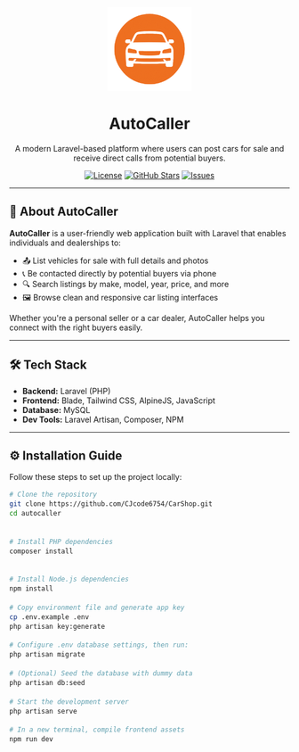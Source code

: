 <p align="center">
  <img src="public/assets/logo.png" width="150" alt="AutoCaller Logo">
</p>

<h1 align="center">AutoCaller</h1>

<p align="center">
  A modern Laravel-based platform where users can post cars for sale and receive direct calls from potential buyers.
</p>

<p align="center">
  <a href="https://github.com/CJcode6754/CarShop"><img src="https://img.shields.io/github/license/CJcode6754/CarShop" alt="License"></a>
  <a href="https://github.com/CJcode6754/CarShop"><img src="https://img.shields.io/github/stars/CJcode6754/CarShop" alt="GitHub Stars"></a>
  <a href="https://github.com/CJcode6754/CarShop/issues"><img src="https://img.shields.io/github/issues/CJcode6754/CarShop" alt="Issues"></a>
</p>

---

## 🚗 About AutoCaller

**AutoCaller** is a user-friendly web application built with Laravel that enables individuals and dealerships to:

- 📤 List vehicles for sale with full details and photos  
- 📞 Be contacted directly by potential buyers via phone  
- 🔍 Search listings by make, model, year, price, and more  
- 🖼️ Browse clean and responsive car listing interfaces  

Whether you're a personal seller or a car dealer, AutoCaller helps you connect with the right buyers easily.

---

## 🛠 Tech Stack

- **Backend:** Laravel (PHP)
- **Frontend:** Blade, Tailwind CSS, AlpineJS, JavaScript
- **Database:** MySQL
- **Dev Tools:** Laravel Artisan, Composer, NPM

---

## ⚙️ Installation Guide

Follow these steps to set up the project locally:

```bash
# Clone the repository
git clone https://github.com/CJcode6754/CarShop.git
cd autocaller


# Install PHP dependencies
composer install


# Install Node.js dependencies
npm install

# Copy environment file and generate app key
cp .env.example .env
php artisan key:generate

# Configure .env database settings, then run:
php artisan migrate

# (Optional) Seed the database with dummy data
php artisan db:seed

# Start the development server
php artisan serve

# In a new terminal, compile frontend assets
npm run dev

